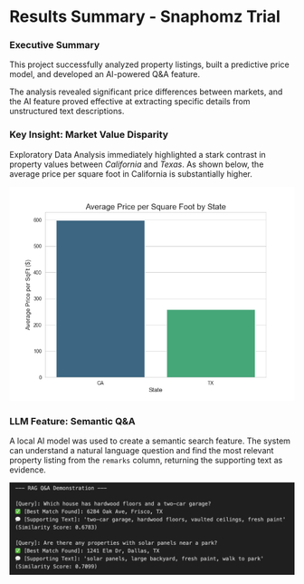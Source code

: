 # Results Summary - Snaphomz Trial

### Executive Summary
This project successfully analyzed property listings, built a predictive price model, and developed an AI-powered Q&A feature. 

The analysis revealed significant price differences between markets, and the AI feature proved effective at extracting specific details from unstructured text descriptions.


### Key Insight: Market Value Disparity
Exploratory Data Analysis immediately highlighted a stark contrast in property values between *California* and *Texas*. As shown below, the average price per square foot in California is substantially higher.

![Average Price per Square Foot by State](../results/avg_price_per_sqft_by_state.png)


### LLM Feature: Semantic Q&A
A local AI model was used to create a semantic search feature. The system can understand a natural language question and find the most relevant property listing from the `remarks` column, returning the supporting text as evidence. 

![RAG Q&A Demo](../results/rag_demo.png)